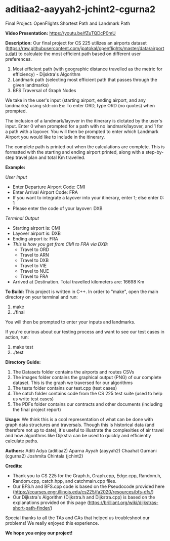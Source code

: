 # aditiaa2-aayyah2-jchint2-cgurna2
Final Project: OpenFlights Shortest Path and Landmark Path

**Video Presentation:** https://youtu.be/fZuTQDcP0mU

**Description:**
Our final project for CS 225 utilizes an airports dataset (https://raw.githubusercontent.com/jpatokal/openflights/master/data/airports.dat) to calculate the most efficient path based on different user preferences. 

1) Most efficient path (with geographic distance travelled as the metric for efficiency) - Dijsktra's Algorithm
2) Landmark path (selecting most efficient path that passes through the given landmarks)
3) BFS Traversal of Graph Nodes

We take in the user's input (starting airport, ending airport, and any landmarks) using std::cin
Ex: To enter ORD, type ORD (no quotes) when prompted. 

The inclusion of a landmark/layover in the itinerary is dictated by the user's input. Enter 0 when prompted for a path with no landmark/layover, and 1 for a path with a layover. You will then be prompted to enter which Landmark Airport you would like to include in the itinerary. 

The complete path is printed out when the calculations are complete. This is formatted with the starting and ending airport printed, along with a step-by-step travel plan and total Km travelled. 


**Example:**

*User Input*

- Enter Departure Airport Code: CMI
- Enter Arrival Airport Code: FRA
- If you want to integrate a layover into your itinerary, enter 1; else enter 0: 1
- Please enter the code of your layover: DXB


*Terminal Output*

- Starting airport is: CMI
- Layover airport is: DXB
- Ending airport is: FRA
- *This is how you get from CMI to FRA via DXB:*
  * Travel to ORD
  * Travel to ARN
  * Travel to DXB
  * Travel to VIE
  * Travel to NUE
  * Travel to FRA
- Arrived at Destination. Total travelled kilometers are: 16698 Km


**To Build:**
This project is written in C++.
In order to "make", open the main directory on your terminal and run:

1) make
2) ./final

You will then be prompted to enter your inputs and landmarks. 

If you're curious about our testing process and want to see our test cases in action, run:

1) make test
2) ./test


**Directory Guide:**
1) The Datasets folder contains the airports and routes CSVs
2) The images folder contains the graphical output (PNG) of our complete dataset. This is the graph we traversed for our algorithms
3) The tests folder contains our test.cpp (test cases)
4) The catch folder contains code from the CS 225 test suite (used to help us write test cases)
5) The PDFs folder contains our contracts and other documents (including the final project report)


**Usage:**
We think this is a cool representation of what can be done with graph data structures and traversals. Though this is historical data (and therefore not up to date), it's useful to illustrate the complexities of air travel and how algorithms like Dijkstra can be used to quickly and efficiently calculate paths. 


**Authors:**
Aditi Adya (aditiaa2)
Aparna Ayyah (aayyah2)
Chaahat Gurnani (cgurna2)
Joshmita Chintala (jchint2)

**Credits:**
- Thank you to CS 225 for the Graph.h, Graph.cpp, Edge.cpp, Random.h, Random.cpp, catch.hpp, and catchmain.cpp files. 
- Our BFS.h and BFS.cpp code is based on the Pseudocode provided here (https://courses.engr.illinois.edu/cs225/fa2020/resources/bfs-dfs/)
- Our Dijkstra's Algorithm (Dijkstra.h and Dijkstra.cpp) is based on the explanations provided on this page (https://brilliant.org/wiki/dijkstras-short-path-finder/)

Special thanks to all the TAs and CAs that helped us troubleshoot our problems! We really enjoyed this experience. 

**We hope you enjoy our project!**
